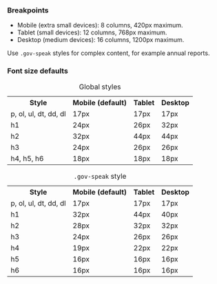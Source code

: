### Breakpoints

- Mobile (extra small devices): 8 columns, 420px maximum.
- Tablet (small devices): 12 columns, 768px maximum.
- Desktop (medium devices): 16 columns, 1200px maximum.

Use `.gov-speak` styles for complex content, for example annual reports.

### Font size defaults

<table class="content-table">
  <caption>Global styles</caption>
  <tr>
    <th>Style</th>
    <th>Mobile (default)</th>
    <th>Tablet</th>
    <th>Desktop</th>
  </tr>
  <tr>
    <td>p, ol, ul, dt, dd, dl</td>
    <td>17px</td>
    <td>17px</td>
    <td>17px</td>
  </tr>
  <tr>
    <td>h1</td>
    <td>24px</td>
    <td>26px<br></td>
    <td>32px</td>
  </tr>
  <tr>
    <td>h2</td>
    <td>32px</td>
    <td>44px</td>
    <td>44px</td>
  </tr>
  <tr>
    <td>h3</td>
    <td>24px</td>
    <td>26px</td>
    <td>26px</td>
  </tr>
  <tr>
    <td>h4, h5, h6</td>
    <td>18px</td>
    <td>18px</td>
    <td>18px</td>
  </tr>
</table>

<table class="content-table">
  <caption><code>.gov-speak</code> style</caption>
  <tr>
    <th>Style</th>
    <th>Mobile (default)</th>
    <th>Tablet</th>
    <th>Desktop</th>
  </tr>
  <tr>
    <td>p, ol, ul, dt, dd, dl</td>
    <td>17px</td>
    <td>17px</td>
    <td>17px</td>
  </tr>
  <tr>
    <td>h1</td>
    <td>32px</td>
    <td>44px<br></td>
    <td>40px</td>
  </tr>
  <tr>
    <td>h2</td>
    <td>28px</td>
    <td>32px</td>
    <td>32px</td>
  </tr>
  <tr>
    <td>h3</td>
    <td>24px</td>
    <td>26px</td>
    <td>26px</td>
  </tr>
  <tr>
    <td>h4</td>
    <td>19px</td>
    <td>22px</td>
    <td>22px</td>
  </tr>
  <tr>
    <td>h5</td>
    <td>16px</td>
    <td>16px</td>
    <td>16px</td>
  </tr>
  <tr>
    <td>h6</td>
    <td>16px</td>
    <td>16px</td>
    <td>16px</td>
  </tr>
</table>
